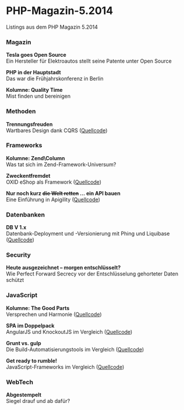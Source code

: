 PHP-Magazin-5.2014
==================

Listings aus dem PHP Magazin 5.2014

### Magazin

**Tesla goes Open Source**  
Ein Hersteller für Elektroautos stellt seine Patente unter Open Source

**PHP in der Hauptstadt**  
Das war die Frühjahrskonferenz in Berlin

**Kolumne: Quality Time**  
Mist finden und bereinigen

### Methoden

**Trennungsfreuden**  
Wartbares Design dank CQRS ([Quellcode](https://github.com/PHPMagazin/PHP-Magazin-5.2014/tree/master/Trennungsfreuden))

### Frameworks

**Kolumne: Zend\Column**  
Was tat sich im Zend-Framework-Universum?

**Zweckentfremdet**  
OXID eShop als Framework ([Quellcode](https://github.com/PHPMagazin/PHP-Magazin-5.2014/tree/master/Zweckentfremdet))

**Nur noch kurz <del>die Welt retten</del> … ein API bauen**  
Eine Einführung in Apigility ([Quellcode](https://github.com/PHPMagazin/PHP-Magazin-5.2014/tree/master/Nur%20noch%20kurz%20ein%20API%20bauen))

### Datenbanken

**DB V 1.x**  
Datenbank-Deployment und -Versionierung mit Phing und Liquibase ([Quellcode](https://github.com/PHPMagazin/PHP-Magazin-5.2014/tree/master/DB%20V%20x))

### Security

**Heute ausgezeichnet – morgen entschlüsselt?**  
Wie Perfect Forward Secrecy vor der Entschlüsselung gehorteter Daten schützt

### JavaScript

**Kolumne: The Good Parts**  
Versprechen und Harmonie ([Quellcode](https://github.com/PHPMagazin/PHP-Magazin-5.2014/tree/master/The%20Good%20Parts))

**SPA im Doppelpack**  
AngularJS und KnockoutJS im Vergleich ([Quellcode](https://github.com/PHPMagazin/PHP-Magazin-5.2014/tree/master/SPA%20im%20Doppelpack))

**Grunt vs. gulp**  
Die Build-Automatisierungstools im Vergleich ([Quellcode](https://github.com/PHPMagazin/PHP-Magazin-5.2014/tree/master/Grunt%20vs%20gulp))

**Get ready to rumble!**  
JavaScript-Frameworks im Vergleich ([Quellcode](https://github.com/PHPMagazin/PHP-Magazin-5.2014/tree/master/Get%20ready%20to%20rumble))

### WebTech

**Abgestempelt**  
Siegel drauf und ab dafür?